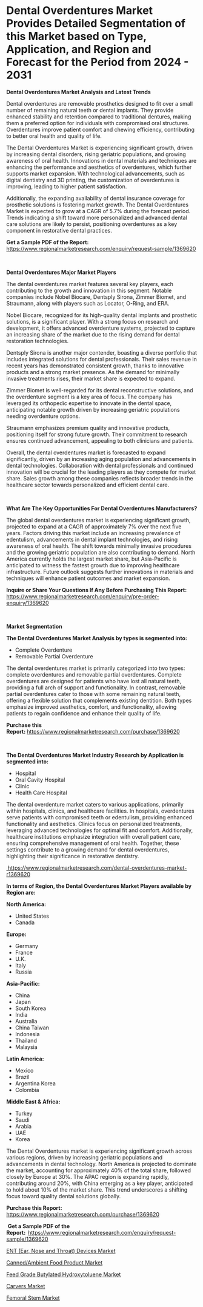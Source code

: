<p><h1>Dental Overdentures Market Provides Detailed Segmentation of this Market based on Type, Application, and Region and Forecast for the Period from 2024 - 2031</h1></p><p><strong>Dental Overdentures Market Analysis and Latest Trends</strong></p>
<p><p>Dental overdentures are removable prosthetics designed to fit over a small number of remaining natural teeth or dental implants. They provide enhanced stability and retention compared to traditional dentures, making them a preferred option for individuals with compromised oral structures. Overdentures improve patient comfort and chewing efficiency, contributing to better oral health and quality of life.</p><p>The Dental Overdentures Market is experiencing significant growth, driven by increasing dental disorders, rising geriatric populations, and growing awareness of oral health. Innovations in dental materials and techniques are enhancing the performance and aesthetics of overdentures, which further supports market expansion. With technological advancements, such as digital dentistry and 3D printing, the customization of overdentures is improving, leading to higher patient satisfaction.</p><p>Additionally, the expanding availability of dental insurance coverage for prosthetic solutions is fostering market growth. The Dental Overdentures Market is expected to grow at a CAGR of 5.7% during the forecast period. Trends indicating a shift toward more personalized and advanced dental care solutions are likely to persist, positioning overdentures as a key component in restorative dental practices.</p></p>
<p><strong>Get a Sample PDF of the Report:&nbsp;</strong> <a href="https://www.regionalmarketresearch.com/enquiry/request-sample/1369620">https://www.regionalmarketresearch.com/enquiry/request-sample/1369620</a></p>
<p>&nbsp;</p>
<p><strong>Dental Overdentures Major Market Players</strong></p>
<p><p>The dental overdentures market features several key players, each contributing to the growth and innovation in this segment. Notable companies include Nobel Biocare, Dentsply Sirona, Zimmer Biomet, and Straumann, along with players such as Locator, O-Ring, and ERA.</p><p>Nobel Biocare, recognized for its high-quality dental implants and prosthetic solutions, is a significant player. With a strong focus on research and development, it offers advanced overdenture systems, projected to capture an increasing share of the market due to the rising demand for dental restoration technologies.</p><p>Dentsply Sirona is another major contender, boasting a diverse portfolio that includes integrated solutions for dental professionals. Their sales revenue in recent years has demonstrated consistent growth, thanks to innovative products and a strong market presence. As the demand for minimally invasive treatments rises, their market share is expected to expand.</p><p>Zimmer Biomet is well-regarded for its dental reconstructive solutions, and the overdenture segment is a key area of focus. The company has leveraged its orthopedic expertise to innovate in the dental space, anticipating notable growth driven by increasing geriatric populations needing overdenture options.</p><p>Straumann emphasizes premium quality and innovative products, positioning itself for strong future growth. Their commitment to research ensures continued advancement, appealing to both clinicians and patients.</p><p>Overall, the dental overdentures market is forecasted to expand significantly, driven by an increasing aging population and advancements in dental technologies. Collaboration with dental professionals and continued innovation will be crucial for the leading players as they compete for market share. Sales growth among these companies reflects broader trends in the healthcare sector towards personalized and efficient dental care.</p></p>
<p>&nbsp;</p>
<p><strong>What Are The Key Opportunities For Dental Overdentures Manufacturers?</strong></p>
<p><p>The global dental overdentures market is experiencing significant growth, projected to expand at a CAGR of approximately 7% over the next five years. Factors driving this market include an increasing prevalence of edentulism, advancements in dental implant technologies, and rising awareness of oral health. The shift towards minimally invasive procedures and the growing geriatric population are also contributing to demand. North America currently holds the largest market share, but Asia-Pacific is anticipated to witness the fastest growth due to improving healthcare infrastructure. Future outlook suggests further innovations in materials and techniques will enhance patient outcomes and market expansion.</p></p>
<p><strong>Inquire or Share Your Questions If Any Before Purchasing This Report:</strong> <a href="https://www.regionalmarketresearch.com/enquiry/pre-order-enquiry/1369620">https://www.regionalmarketresearch.com/enquiry/pre-order-enquiry/1369620</a></p>
<p>&nbsp;</p>
<p><strong>Market Segmentation</strong></p>
<p><strong>The Dental Overdentures Market Analysis by types is segmented into:</strong></p>
<p><ul><li>Complete Overdenture</li><li>Removable Partial Overdenture</li></ul></p>
<p><p>The dental overdentures market is primarily categorized into two types: complete overdentures and removable partial overdentures. Complete overdentures are designed for patients who have lost all natural teeth, providing a full arch of support and functionality. In contrast, removable partial overdentures cater to those with some remaining natural teeth, offering a flexible solution that complements existing dentition. Both types emphasize improved aesthetics, comfort, and functionality, allowing patients to regain confidence and enhance their quality of life.</p></p>
<p><strong>Purchase this Report:&nbsp;</strong><a href="https://www.regionalmarketresearch.com/purchase/1369620">https://www.regionalmarketresearch.com/purchase/1369620</a></p>
<p>&nbsp;</p>
<p><strong>The Dental Overdentures Market Industry Research by Application is segmented into:</strong></p>
<p><ul><li>Hospital</li><li>Oral Cavity Hospital</li><li>Clinic</li><li>Health Care Hospital</li></ul></p>
<p><p>The dental overdenture market caters to various applications, primarily within hospitals, clinics, and healthcare facilities. In hospitals, overdentures serve patients with compromised teeth or edentulism, providing enhanced functionality and aesthetics. Clinics focus on personalized treatments, leveraging advanced technologies for optimal fit and comfort. Additionally, healthcare institutions emphasize integration with overall patient care, ensuring comprehensive management of oral health. Together, these settings contribute to a growing demand for dental overdentures, highlighting their significance in restorative dentistry.</p></p>
<p><a href="https://www.regionalmarketresearch.com/dental-overdentures-market-r1369620">&nbsp;https://www.regionalmarketresearch.com/dental-overdentures-market-r1369620</a></p>
<p><strong>In terms of Region, the Dental Overdentures Market Players available by Region are:</strong></p>
<p>
    <p> <strong> North America: </strong>
        <ul>
            <li>United States</li>
            <li>Canada</li>
        </ul>
        </p> 
    <p> <strong> Europe: </strong>
        <ul>
            <li>Germany</li>
            <li>France</li>
            <li>U.K.</li>
            <li>Italy</li>
            <li>Russia</li>
        </ul>
        </p> 
    <p> <strong> Asia-Pacific: </strong>
        <ul>
            <li>China</li>
            <li>Japan</li>
            <li>South Korea</li>
            <li>India</li>
            <li>Australia</li>
            <li>China Taiwan</li>
            <li>Indonesia</li>
            <li>Thailand</li>
            <li>Malaysia</li>
        </ul>
        </p> 
    <p> <strong> Latin America: </strong>
        <ul>
            <li>Mexico</li>
            <li>Brazil</li>
            <li>Argentina Korea</li>
            <li>Colombia</li>
        </ul>
        </p> 
    <p> <strong> Middle East & Africa: </strong>
        <ul>
            <li>Turkey</li>
            <li>Saudi</li>
            <li>Arabia</li>
            <li>UAE</li>
            <li>Korea</li>
        </ul>
    </p>
    </p>
<p><p>The Dental Overdentures market is experiencing significant growth across various regions, driven by increasing geriatric populations and advancements in dental technology. North America is projected to dominate the market, accounting for approximately 40% of the total share, followed closely by Europe at 30%. The APAC region is expanding rapidly, contributing around 20%, with China emerging as a key player, anticipated to hold about 10% of the market share. This trend underscores a shifting focus toward quality dental solutions globally.</p></p>
<p><strong>Purchase this Report: </strong><a href="https://www.regionalmarketresearch.com/purchase/1369620">https://www.regionalmarketresearch.com/purchase/1369620</a></p>
<p>&nbsp;<strong>Get a Sample PDF of the Report:&nbsp;&nbsp;</strong><a href="https://www.regionalmarketresearch.com/enquiry/request-sample/1369620">https://www.regionalmarketresearch.com/enquiry/request-sample/1369620</a></p>
<p><strong></strong></p>
<p><p><a href="https://github.com/GRUBBSCHARLES/Market-Research-Report-List-1/blob/main/ent-ear-nose-and-throat-devices-market.md">ENT (Ear, Nose and Throat) Devices Market</a></p><p><a href="https://github.com/AngelaWalsh696/Market-Research-Report-List-1/blob/main/cannedambient-food-product-market.md">Canned/Ambient Food Product Market</a></p><p><a href="https://medium.com/@layo.mumuney/feed-grade-butylated-hydroxytoluene-market-trends-and-strategic-market-insights-2024-2031-eec224391fc0?postPublishedType=repub">Feed Grade Butylated Hydroxytoluene Market</a></p><p><a href="https://www.linkedin.com/pulse/carvers-industry-forecast-market-shifts-strategic-imperatives-qrw5c">Carvers Market</a></p><p><a href="https://www.linkedin.com/pulse/femoral-stem-market-size-share-trends-analysis-report-wrfnc">Femoral Stem Market</a></p></p>